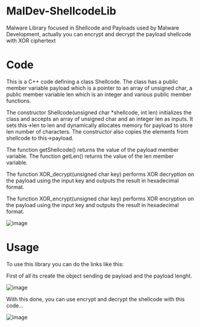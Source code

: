 # MalDev-ShellcodeLib
Malware Library focused in Shellcode and Payloads used by Malware Development, actually you can encrypt and decrypt the payload shellcode with XOR ciphertext

# Code
This is a C++ code defining a class Shellcode. The class has a public member variable payload which is a pointer to an array of unsigned char, a public member variable len which is an integer and various public member functions.

The constructor Shellcode(unsigned char *shellcode, int len) initializes the class and accepts an array of unsigned char and an integer len as inputs. It sets this->len to len and dynamically allocates memory for payload to store len number of characters. The constructor also copies the elements from shellcode to this->payload.

The function getShellcode() returns the value of the payload member variable. The function getLen() returns the value of the len member variable.

The function XOR_decrypt(unsigned char key) performs XOR decryption on the payload using the input key and outputs the result in hexadecimal format.

The function XOR_encrypt(unsigned char key) performs XOR encryption on the payload using the input key and outputs the result in hexadecimal format.

![image](https://user-images.githubusercontent.com/79543461/217566774-ef538157-e349-49de-a9c6-ee8e13245eb8.png)

# Usage
To use this library you can do the links like this:

First of all its create the object sending de payload and the payload lenght.

![image](https://user-images.githubusercontent.com/79543461/217568181-b8a1d129-cd7a-4aac-abd7-924e285ac575.png)

With this done, you can use encrypt and decrypt the shellcode with this code...

![image](https://user-images.githubusercontent.com/79543461/217568886-cd48441a-21b1-424b-9368-e8ddcb46b5d0.png)

